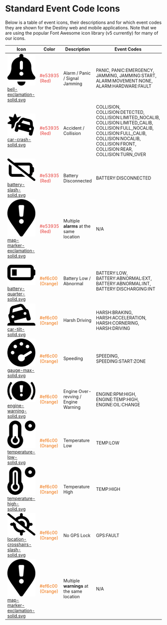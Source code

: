 # Standard Event Code Icons

Below is a table of event icons, their descriptions and for which event codes they are 
shown for the Destiny web and mobile applications. Note that we are using the popular Font Awesome
icon library (v5 currently) for many of our icons.

| Icon                                                                                                                                                                                                                                | Color                                         | Description                                | Event Codes                                                                                                                                                                                              |
|-------------------------------------------------------------------------------------------------------------------------------------------------------------------------------------------------------------------------------------|-----------------------------------------------|--------------------------------------------|----------------------------------------------------------------------------------------------------------------------------------------------------------------------------------------------------------|
| ![bell-exclamation-solid.svg](./icons/bell-exclamation-solid.svg "bell-exclamation-solid.svg") [bell-exclamation-solid.svg](https://fontawesome.com/v5/icons/bell-exclamation?s=solid)                                              | <font color="#e53935">#e53935 (Red)</font>    | Alarm / Panic / Signal Jamming             | PANIC, PANIC:EMERGENCY, JAMMING, JAMMING:START, ALARM:MOVEMENT:NONE, ALARM:HARDWARE:FAULT                                                                                                                |
| ![car-crash-solid.svg](./icons/car-crash-solid.svg "car-crash-solid.svg") [car-crash-solid.svg](https://fontawesome.com/v5/icons/car-crash?s=solid)                                                                                 | <font color="#e53935">#e53935 (Red)</font>    | Accident / Collision                       | COLLISION, COLLISION:DETECTED, COLLISION:LIMITED_NOCALIB, COLLISION:LIMITED_CALIB, COLLISION:FULL_NOCALIB, COLLISION:FULL_CALIB, COLLISION:NOCALIB, COLLISION:FRONT, COLLISION:REAR, COLLISION:TURN_OVER |
| ![battery-slash-solid.svg](./icons/battery-slash-solid.svg "battery-slash-solid.svg") [battery-slash-solid.svg](https://fontawesome.com/v5/icons/battery-slash?s=solid)                                                             | <font color="#e53935">#e53935 (Red)</font>    | Battery Disconnected                       | BATTERY:DISCONNECTED                                                                                                                                                                                     |
| ![map-marker-exclamation-solid.svg](./icons/map-marker-exclamation-solid.svg "map-marker-exclamation-solid.svg") [map-marker-exclamation-solid.svg](https://fontawesome.com/v5/icons/map-marker-exclamation?s=solid)                | <font color="#e53935">#e53935 (Red)</font>    | Multiple **alarms** at the same location   | N/A                                                                                                                                                                                                      |
| ![battery-quarter-solid.svg](./icons/battery-quarter-solid.svg "battery-quarter-solid.svg") [battery-quarter-solid.svg](https://fontawesome.com/v5/icons/battery-quarter?s=solid)                                                   | <font color="#ef6c00">#ef6c00 (Orange)</font> | Battery Low / Abnormal                     | BATTERY:LOW, BATTERY:ABNORMAL:EXT, BATTERY:ABNORMAL:INT, BATTERY:DISCHARGING:INT                                                                                                                         |
| ![car-tilt-solid.svg](./icons/car-tilt-solid.svg "car-tilt-solid.svg") [car-tilt-solid.svg](https://fontawesome.com/v5/icons/car-tilt?s=solid)                                                                                      | <font color="#ef6c00">#ef6c00 (Orange)</font> | Harsh Driving                              | HARSH:BRAKING, HARSH:ACCELERATION, HARSH:CORNERING, HARSH:DRIVING                                                                                                                                        |
| ![gauge-max-solid.svg](./icons/gauge-max-solid.svg "gauge-max-solid.svg") [gauge-max-solid.svg](https://fontawesome.com/v5/icons/gauge-max?s=solid)                                                                                 | <font color="#ef6c00">#ef6c00 (Orange)</font> | Speeding                                   | SPEEDING, SPEEDING:START:ZONE                                                                                                                                                                            |
| ![engine-warning-solid.svg](./icons/engine-warning-solid.svg "engine-warning-solid.svg") [engine-warning-solid.svg](https://fontawesome.com/v5/icons/engine-warning?s=solid)                                                        | <font color="#ef6c00">#ef6c00 (Orange)</font> | Engine Over-revving / Engine Warning       | ENGINE:RPM:HIGH, ENGINE:TEMP:HIGH, ENGINE:OIL:CHANGE                                                                                                                                                     |
| ![temperature-low-solid.svg](./icons/temperature-low-solid.svg "temperature-low-solid.svg") [temperature-low-solid.svg](https://fontawesome.com/v5/icons/temperature-low?s=solid)                                                   | <font color="#ef6c00">#ef6c00 (Orange)</font> | Temperature Low                            | TEMP:LOW                                                                                                                                                                                                 |
| ![temperature-high-solid.svg](./icons/temperature-high-solid.svg "temperature-high-solid.svg") [temperature-high-solid.svg](https://fontawesome.com/v5/icons/temperature-high?s=solid)                                              | <font color="#ef6c00">#ef6c00 (Orange)</font> | Temperature High                           | TEMP:HIGH                                                                                                                                                                                                |
| ![location-crosshairs-slash-solid.svg](./icons/location-crosshairs-slash-solid.svg "location-crosshairs-slash-solid.svg") [location-crosshairs-slash-solid.svg](https://fontawesome.com/v5/icons/location-crosshairs-slash?s=solid) | <font color="#ef6c00">#ef6c00 (Orange)</font> | No GPS Lock                                | GPS:FAULT                                                                                                                                                                                                |
| ![map-marker-exclamation-solid.svg](./icons/map-marker-exclamation-solid.svg "map-marker-exclamation-solid.svg") [map-marker-exclamation-solid.svg](https://fontawesome.com/v5/icons/map-marker-exclamation?s=solid)                | <font color="#ef6c00">#ef6c00 (Orange)</font> | Multiple **warnings** at the same location | N/A                                                                                                                                                                                                      |
